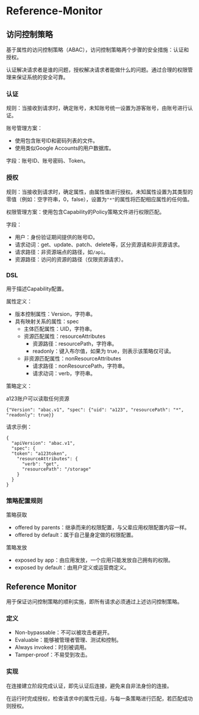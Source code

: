 # Reference-Monitor
## 访问控制策略
基于属性的访问控制策略（ABAC），访问控制策略两个步骤的安全措施：认证和授权。

认证解决请求者是谁的问题，授权解决请求者能做什么的问题。通过合理的权限管理来保证系统的安全可靠。
### 认证
规则：当接收到请求时，确定账号，未知账号统一设置为游客账号，由账号进行认证。

账号管理方案：
- 使用包含账号ID和密码列表的文件。
- 使用类似Google Accounts的用户数据库。

字段：账号ID、账号密码、Token。
### 授权
规则：当接收到请求时，确定属性，由属性值进行授权。未知属性设置为其类型的零值（例如：空字符串，0，false），设置为`"*"`的属性将匹配相应属性的任何值。

权限管理方案：使用包含Capability的Policy策略文件进行权限匹配。

字段：
- 用户：身份验证期间提供的账号ID。
- 请求动词：get、update、patch、delete等，区分资源请和非资源请求。
- 请求路径：非资源端点的路径，如`/api`。
- 资源路径：访问的资源的路径（仅限资源请求）。
### DSL
用于描述Capability配置。

属性定义：
- 版本控制属性：Version，字符串。
- 具有映射关系的属性：spec
  - 主体匹配属性：UID，字符串。
  - 资源匹配属性：resourceAttributes
    - 资源路径：resourcePath，字符串。
    - readonly：键入布尔值，如果为 true，则表示该策略仅可读。
  - 非资源匹配属性：nonResourceAttributes
    - 请求路径：nonResourcePath，字符串。
    - 请求动词：verb，字符串。

策略定义：

a123账户可以读取任何资源
```
{"Version": "abac.v1", "spec": {"uid": "a123", "resourcePath": "*", "readonly": true}}
```

请求示例：
```
{
  "apiVersion": "abac.v1",
  "spec": {
  "token": "a123token",
    "resourceAttributes": {
      "verb": "get",
      "resourcePath": "/storage"
    }
  }
}
```
### 策略配置规则
策略获取
- offered by parents：继承而来的权限配置，与父辈应用权限配置内容一样。
- offered by default：属于自己量身定做的权限配置。

策略发放
- exposed by app：由应用发放，一个应用只能发放自己拥有的权限。
- exposed by default：由用户定义或运营商定义。
## Reference Monitor
用于保证访问控制策略的顺利实施，即所有请求必须通过上述访问控制策略。
### 定义
- Non-bypassable：不可以被攻击者避开。
- Evaluable：能够被管理者管理、测试和控制。
- Always invoked：时刻被调用。
- Tamper-proof：不易受到攻击。
### 实现
在连接建立阶段完成认证，即先认证后连接，避免来自非法身份的连接。

在运行时完成授权，检查请求中的属性元组，与每一条策略进行匹配，若匹配成功则授权。
